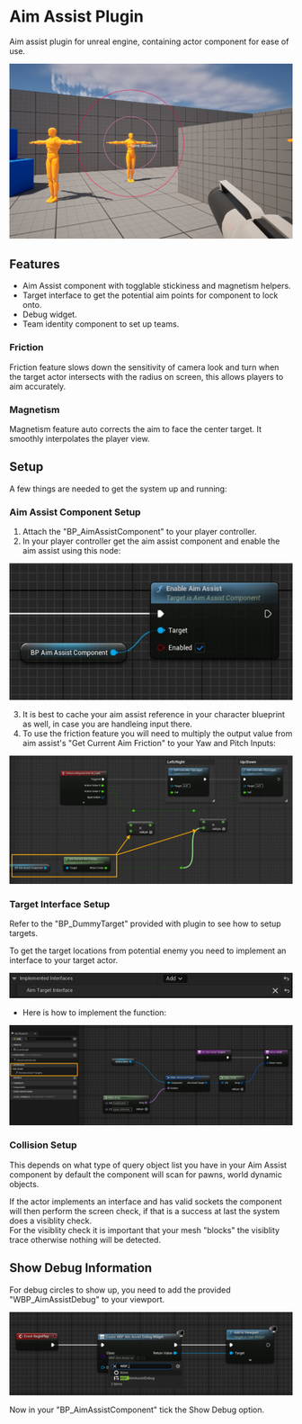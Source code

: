 
# Aim Assist Plugin

Aim assist plugin for unreal engine, containing actor component for ease of use.  

<p align="center">
  <img src="docs/banner.jpg"/>
</p>

## Features

- Aim Assist component with togglable stickiness and magnetism helpers.  
- Target interface to get the potential aim points for component to lock onto.  
- Debug widget.  
- Team identity component to set up teams.  

### Friction

Friction feature slows down the sensitivity of camera look and turn when the target actor intersects with the radius on screen, this allows players to aim accurately.  

### Magnetism

Magnetism feature auto corrects the aim to face the center target. It smoothly interpolates the player view.  

## Setup

A few things are needed to get the system up and running:  

### Aim Assist Component Setup

1. Attach the "BP_AimAssistComponent" to your player controller.  
2. In your player controller get the aim assist component and enable the aim assist using this node:  
<p align="center">
  <img src="docs/EnableAimAssist.jpg"/>
</p>

3. It is best to cache your aim assist reference in your character blueprint as well, in case you are handleing input there.  
4. To use the friction feature you will need to multiply the output value from aim assist's "Get Current Aim Friction" to your Yaw and Pitch Inputs:  
<p align="center">
  <img src="docs/UseFriction.jpg"/>
</p>

### Target Interface Setup

Refer to the "BP_DummyTarget" provided with plugin to see how to setup targets.  

To get the target locations from potential enemy you need to implement an interface to your target actor.  
<p align="center">
  <img src="docs/AddInterface.jpg"/>
</p>

- Here is how to implement the function:  
<p align="center">
  <img src="docs/ImplementInterface.jpg"/>
</p>

### Collision Setup

This depends on what type of query object list you have in your Aim Assist component by default the component will scan for pawns, world dynamic objects.  

If the actor implements an interface and has valid sockets the component will then perform the screen check, if that is a success at last the system does a visiblity check.  
For the visiblity check it is important that your mesh "blocks" the visiblity trace otherwise nothing will be detected.  


## Show Debug Information

For debug circles to show up, you need to add the provided "WBP_AimAssistDebug" to your viewport.  
<p align="center">
  <img src="docs/DebugWidgetViewport.jpg"/>
</p>

Now in your "BP_AimAssistComponent" tick the Show Debug option.  